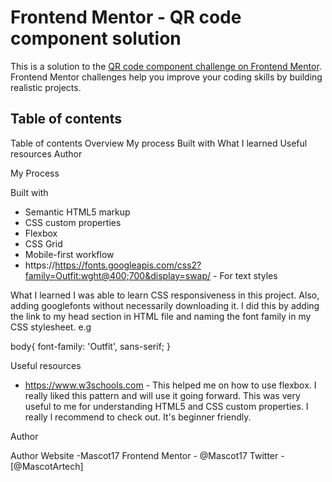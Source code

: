 # Frontend Mentor - QR code component solution

This is a solution to the [QR code component challenge on Frontend Mentor](https://www.frontendmentor.io/challenges/qr-code-component-iux_sIO_H). Frontend Mentor challenges help you improve your coding skills by building realistic projects. 

## Table of contents
Table of contents
Overview
  My process
  Built with
  What I learned
  Useful resources
Author


My Process

Built with

- Semantic HTML5 markup
- CSS custom properties
- Flexbox
- CSS Grid
- Mobile-first workflow
- https://https://fonts.googleapis.com/css2?family=Outfit:wght@400;700&display=swap/ - For text styles

What I learned
I was able to learn CSS responsiveness in this project. Also, adding googlefonts without necessarily downloading it. I did this by adding the link to my head section in HTML file and naming the font family in my CSS stylesheet. e.g
 <link rel="preconnect" href="https://fonts.googleapis.com">
  <link rel="preconnect" href="https://fonts.gstatic.com" crossorigin>
  <link href="https://fonts.googleapis.com/css2?family=Outfit:wght@400;700&display=swap" rel="stylesheet">
body{
	font-family: 'Outfit', sans-serif;
}

Useful resources

- https://www.w3schools.com - This helped me on how to use flexbox. I really liked this pattern and will use it going forward.
This was very useful to me for understanding HTML5 and CSS custom properties. I really l recommend to check out. It's beginner friendly.

Author

Author
Website -Mascot17
Frontend Mentor - @Mascot17
Twitter - [@MascotArtech]

